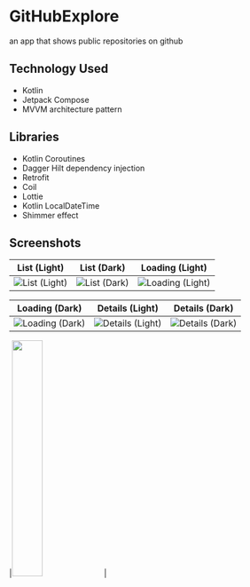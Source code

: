 # GitHubExplore

an app that shows public repositories on github

## Technology Used

- Kotlin
- Jetpack Compose
- MVVM architecture pattern

## Libraries

- Kotlin Coroutines
- Dagger Hilt dependency injection
- Retrofit
- Coil
- Lottie
- Kotlin LocalDateTime
- Shimmer effect

## Screenshots

| List (Light)                                                                                                           | List (Dark)                                                                                                           | Loading (Light)                                                                                                           |
|------------------------------------------------------------------------------------------------------------------------|-----------------------------------------------------------------------------------------------------------------------|---------------------------------------------------------------------------------------------------------------------------|
| ![List (Light)](https://github.com/ahmednasserzaza/GitHubExplore/assets/30028905/8bbc1dd6-68bd-4f55-876b-9e1f58ed6d8a) | ![List (Dark)](https://github.com/ahmednasserzaza/GitHubExplore/assets/30028905/e6767565-bdcb-4673-bfab-2004ef48b829) | ![Loading (Light)](https://github.com/ahmednasserzaza/GitHubExplore/assets/30028905/2892aafc-faa4-42fd-a87d-a5f8eac980d5) |

| Loading (Dark)                                                                                                           | Details (Light)                                                                                                           | Details (Dark)                                                                                                           |
|--------------------------------------------------------------------------------------------------------------------------|---------------------------------------------------------------------------------------------------------------------------|--------------------------------------------------------------------------------------------------------------------------|
| ![Loading (Dark)](https://github.com/ahmednasserzaza/GitHubExplore/assets/30028905/49305e8e-ba16-4da6-a7fe-c4d93672429d) | ![Details (Light)](https://github.com/ahmednasserzaza/GitHubExplore/assets/30028905/5a91e55f-b072-4212-b427-4247b975f74e) | ![Details (Dark)](https://github.com/ahmednasserzaza/GitHubExplore/assets/30028905/c5b63b58-5b15-475e-8d0c-1f1d24953ee7) |

|<img width="33%" src="https://github.com/ahmednasserzaza/GitHubExplore/assets/30028905/9bc260ae-9e0b-4bd9-ab26-2d17a6813a7d">|